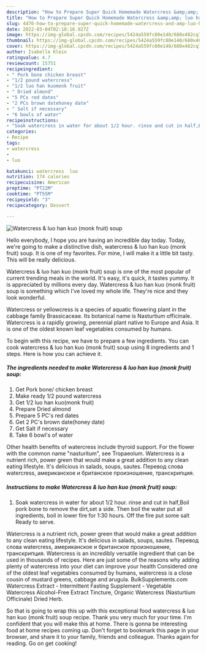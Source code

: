 ```yaml
---
description: "How to Prepare Super Quick Homemade Watercress &amp;amp; luo han kuo (monk fruit) soup"
title: "How to Prepare Super Quick Homemade Watercress &amp;amp; luo han kuo (monk fruit) soup"
slug: 4476-how-to-prepare-super-quick-homemade-watercress-and-amp-luo-han-kuo-monk-fruit-soup
date: 2022-03-04T02:18:16.927Z
image: https://img-global.cpcdn.com/recipes/5424a559fc80e140/680x482cq70/watercress-luo-han-kuo-monk-fruit-soup-recipe-main-photo.jpg
thumbnail: https://img-global.cpcdn.com/recipes/5424a559fc80e140/680x482cq70/watercress-luo-han-kuo-monk-fruit-soup-recipe-main-photo.jpg
cover: https://img-global.cpcdn.com/recipes/5424a559fc80e140/680x482cq70/watercress-luo-han-kuo-monk-fruit-soup-recipe-main-photo.jpg
author: Isabelle Klein
ratingvalue: 4.7
reviewcount: 15751
recipeingredient:
- " Pork bone chicken breast"
- "1/2 pound watercress"
- "1/2 luo han kuomonk fruit"
- " Dried almond"
- "5 PCs red dates"
- "2 PCs brown datehoney date"
- " Salt if necessary"
- "6 bowls of water"
recipeinstructions:
- "Soak watercress in water for about 1/2 hour. rinse and cut in half,Boil pork bone to remove the dirt,set a side. Then boil the water put all ingredients, boil in lower fire for 1:30 hours. Off the fire put some salt Ready to serve."
categories:
- Recipe
tags:
- watercress
- 
- luo

katakunci: watercress  luo 
nutrition: 174 calories
recipecuisine: American
preptime: "PT22M"
cooktime: "PT55M"
recipeyield: "3"
recipecategory: Dessert

---
```



![Watercress &amp; luo han kuo (monk fruit) soup](https://img-global.cpcdn.com/recipes/5424a559fc80e140/680x482cq70/watercress-luo-han-kuo-monk-fruit-soup-recipe-main-photo.jpg)

Hello everybody, I hope you are having an incredible day today. Today, we're going to make a distinctive dish, watercress &amp; luo han kuo (monk fruit) soup. It is one of my favorites. For mine, I will make it a little bit tasty. This will be really delicious.

Watercress &amp; luo han kuo (monk fruit) soup is one of the most popular of current trending meals in the world. It's easy, it's quick, it tastes yummy. It is appreciated by millions every day. Watercress &amp; luo han kuo (monk fruit) soup is something which I've loved my whole life. They're nice and they look wonderful.

Watercress or yellowcress is a species of aquatic flowering plant in the cabbage family Brassicaceae. Its botanical name is Nasturtium officinale. Watercress is a rapidly growing, perennial plant native to Europe and Asia. It is one of the oldest known leaf vegetables consumed by humans.


To begin with this recipe, we have to prepare a few ingredients. You can cook watercress &amp; luo han kuo (monk fruit) soup using 8 ingredients and 1 steps. Here is how you can achieve it.

<!--inarticleads1-->

##### The ingredients needed to make Watercress &amp; luo han kuo (monk fruit) soup:

1. Get  Pork bone/ chicken breast
1. Make ready 1/2 pound watercress
1. Get 1/2 luo han kuo(monk fruit)
1. Prepare  Dried almond
1. Prepare 5 PC&#39;s red dates
1. Get 2 PC&#39;s brown date(honey date)
1. Get  Salt if necessary
1. Take 6 bowl&#39;s of water


Other health benefits of watercress include thyroid support. For the flower with the common name &#34;nasturitum&#34;, see Tropaeolum. Watercress is a nutrient rich, power green that would make a great addition to any clean eating lifestyle. It&#39;s delicious in salads, soups, sautes. Перевод слова watercress, американское и британское произношение, транскрипция. 

<!--inarticleads2-->

##### Instructions to make Watercress &amp; luo han kuo (monk fruit) soup:

1. Soak watercress in water for about 1/2 hour. rinse and cut in half,Boil pork bone to remove the dirt,set a side. Then boil the water put all ingredients, boil in lower fire for 1:30 hours. Off the fire put some salt Ready to serve.


Watercress is a nutrient rich, power green that would make a great addition to any clean eating lifestyle. It&#39;s delicious in salads, soups, sautes. Перевод слова watercress, американское и британское произношение, транскрипция. Watercress is an incredibly versatile ingredient that can be used in thousands of recipes. Here are just some of the reasons why adding plenty of watercress into your diet can improve your health Considered one of the oldest leaf vegetables consumed by humans, watercress is a close cousin of mustard greens, cabbage and arugula. BulkSupplements.com Watercress Extract - Intermittent Fasting Supplement - Vegetable Watercress Alcohol-Free Extract Tincture, Organic Watercress (Nasturtium Officinale) Dried Herb. 

So that is going to wrap this up with this exceptional food watercress &amp; luo han kuo (monk fruit) soup recipe. Thank you very much for your time. I'm confident that you will make this at home. There is gonna be interesting food at home recipes coming up. Don't forget to bookmark this page in your browser, and share it to your family, friends and colleague. Thanks again for reading. Go on get cooking!
